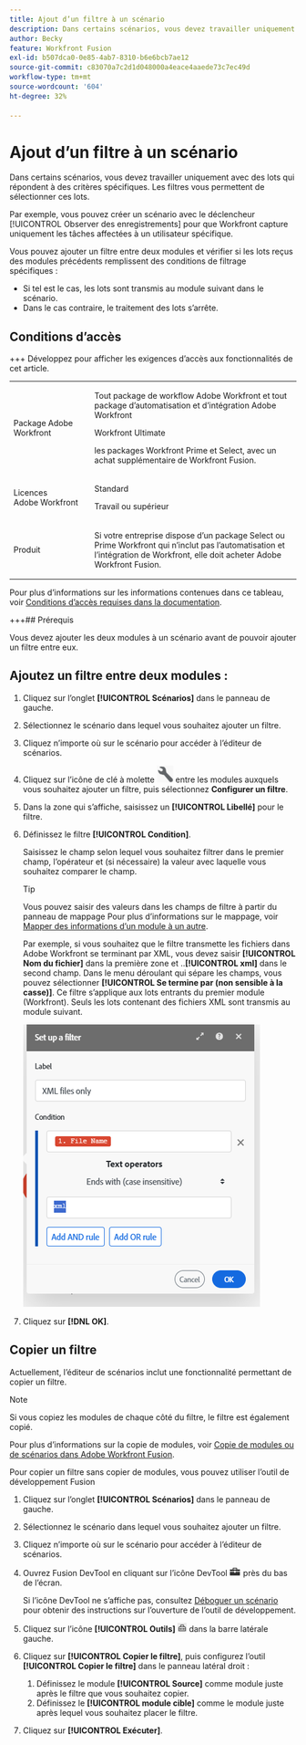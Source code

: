 ```yaml
---
title: Ajout d’un filtre à un scénario
description: Dans certains scénarios, vous devez travailler uniquement avec des lots qui répondent à des critères spécifiques. Les filtres vous permettent de sélectionner ces lots.
author: Becky
feature: Workfront Fusion
exl-id: b507dca0-0e85-4ab7-8310-b6e6bcb7ae12
source-git-commit: c83070a7c2d1d048000a4eace4aaede73c7ec49d
workflow-type: tm+mt
source-wordcount: '604'
ht-degree: 32%

---
```


# Ajout d’un filtre à un scénario

Dans certains scénarios, vous devez travailler uniquement avec des lots qui répondent à des critères spécifiques. Les filtres vous permettent de sélectionner ces lots.

Par exemple, vous pouvez créer un scénario avec le déclencheur [!UICONTROL Observer des enregistrements] pour que Workfront capture uniquement les tâches affectées à un utilisateur spécifique.

Vous pouvez ajouter un filtre entre deux modules et vérifier si les lots reçus des modules précédents remplissent des conditions de filtrage spécifiques :

* Si tel est le cas, les lots sont transmis au module suivant dans le scénario.
* Dans le cas contraire, le traitement des lots s’arrête.

## Conditions d’accès

+++ Développez pour afficher les exigences d’accès aux fonctionnalités de cet article.

<table style="table-layout:auto">
 <col> 
 <col> 
 <tbody> 
  <tr> 
   <td role="rowheader">Package Adobe Workfront</td> 
   <td> <p>Tout package de workflow Adobe Workfront et tout package d’automatisation et d’intégration Adobe Workfront</p><p>Workfront Ultimate</p><p>les packages Workfront Prime et Select, avec un achat supplémentaire de Workfront Fusion.</p> </td> 
  </tr> 
  <tr data-mc-conditions=""> 
   <td role="rowheader">Licences Adobe Workfront</td> 
   <td> <p>Standard</p><p>Travail ou supérieur</p> </td> 
  </tr> 
  <tr> 
   <td role="rowheader">Produit</td> 
   <td>
   <p>Si votre entreprise dispose d’un package Select ou Prime Workfront qui n’inclut pas l’automatisation et l’intégration de Workfront, elle doit acheter Adobe Workfront Fusion.</li></ul>
   </td> 
  </tr>
 </tbody> 
</table>

Pour plus d’informations sur les informations contenues dans ce tableau, voir [Conditions d’accès requises dans la documentation](/help/workfront-fusion/references/licenses-and-roles/access-level-requirements-in-documentation.md).

+++## Prérequis

Vous devez ajouter les deux modules à un scénario avant de pouvoir ajouter un filtre entre eux.

## Ajoutez un filtre entre deux modules :

1. Cliquez sur l’onglet **[!UICONTROL Scénarios]** dans le panneau de gauche.
1. Sélectionnez le scénario dans lequel vous souhaitez ajouter un filtre.
1. Cliquez n’importe où sur le scénario pour accéder à l’éditeur de scénarios.
1. Cliquez sur l’icône de clé à molette ![icône de clé à molette](assets/wrench-icon.png) entre les modules auxquels vous souhaitez ajouter un filtre, puis sélectionnez **Configurer un filtre**.
1. Dans la zone qui s’affiche, saisissez un **[!UICONTROL Libellé]** pour le filtre.
1. Définissez le filtre **[!UICONTROL Condition]**.

   Saisissez le champ selon lequel vous souhaitez filtrer dans le premier champ, l’opérateur et (si nécessaire) la valeur avec laquelle vous souhaitez comparer le champ.

   >[!TIP]
   >
   >Vous pouvez saisir des valeurs dans les champs de filtre à partir du panneau de mappage
   >Pour plus d’informations sur le mappage, voir [Mapper des informations d’un module à un autre](/help/workfront-fusion/create-scenarios/map-data/map-data-from-one-to-another.md).

   Par exemple, si vous souhaitez que le filtre transmette les fichiers dans Adobe Workfront se terminant par XML, vous devez saisir **[!UICONTROL Nom du fichier]** dans la première zone et ..**[!UICONTROL xml]** dans le second champ. Dans le menu déroulant qui sépare les champs, vous pouvez sélectionner **[!UICONTROL Se termine par (non sensible à la casse)]**. Ce filtre s’applique aux lots entrants du premier module (Workfront). Seuls les lots contenant des fichiers XML sont transmis au module suivant.

   ![Configurer un filtre](assets/set-up-filter-box.png)

1. Cliquez sur **[!DNL OK]**.

## Copier un filtre

Actuellement, l’éditeur de scénarios inclut une fonctionnalité permettant de copier un filtre.

>[!NOTE]
>
>Si vous copiez les modules de chaque côté du filtre, le filtre est également copié.
>
>Pour plus d’informations sur la copie de modules, voir [Copie de modules ou de scénarios dans Adobe Workfront Fusion](/help/workfront-fusion/create-scenarios/add-modules/copy-modules-or-scenarios.md).

Pour copier un filtre sans copier de modules, vous pouvez utiliser l’outil de développement Fusion

1. Cliquez sur l’onglet **[!UICONTROL Scénarios]** dans le panneau de gauche.
1. Sélectionnez le scénario dans lequel vous souhaitez ajouter un filtre.
1. Cliquez n’importe où sur le scénario pour accéder à l’éditeur de scénarios.
1. Ouvrez Fusion DevTool en cliquant sur l’icône DevTool ![icône DevTool](assets/debugger-icon.png) près du bas de l’écran.

   Si l’icône DevTool ne s’affiche pas, consultez [Déboguer un scénario](/help/workfront-fusion/manage-scenarios/debug-a-scenario.md) pour obtenir des instructions sur l’ouverture de l’outil de développement.

1. Cliquez sur l’icône **[!UICONTROL Outils]** ![Outils DevTool](assets/devtools-tools-icon.png) dans la barre latérale gauche.

1. Cliquez sur **[!UICONTROL Copier le filtre]**, puis configurez l’outil **[!UICONTROL Copier le filtre]** dans le panneau latéral droit :

   1. Définissez le module **[!UICONTROL Source]** comme module juste après le filtre que vous souhaitez copier.
   1. Définissez le **[!UICONTROL module cible]** comme le module juste après lequel vous souhaitez placer le filtre.

1. Cliquez sur **[!UICONTROL Exécuter]**.
